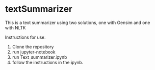# textSummarizer
This is a text summarizer using two solutions, one with Gensim and one with NLTK

Instructions for use:
1. Clone the repository
2. run jupyter-notebook
3. run Text_summarizer.ipynb
4. follow the instructions in the ipynb.


